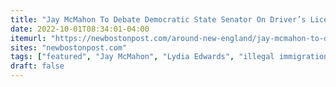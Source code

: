 ```yaml
---
title: "Jay McMahon To Debate Democratic State Senator On Driver’s Licenses For Illegal Immigrants This Sunday"
date: 2022-10-01T08:34:01-04:00
itemurl: "https://newbostonpost.com/around-new-england/jay-mcmahon-to-debate-democratic-state-senator-on-drivers-licenses-for-illegal-immigrants-this-sunday/"
sites: "newbostonpost.com"
tags: ["featured", "Jay McMahon", "Lydia Edwards", "illegal immigration"]
draft: false
---
```


